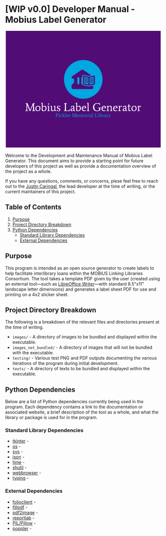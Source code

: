 # \[WIP v0.0\] Developer Manual - Mobius Label Generator

<div align="center">
    <img src="images_not_bundled/logo-color-background.png" width="500px" alt="MLG Logo">
</div>

Welcome to the Development and Maintenance Manual of Mobius Label Generator.
This document aims to provide a starting point for future developers of this
project as well as provide a documentation overview of the project as a whole.

If you have any questions, comments, or concerns, plese feel free to reach
out to the [Justin Caringal](https://github.com/jaq-lagnirac), the lead
developer at the time of writing, or the current maintainers of this project.

## Table of Contents

1. [Purpose](#purpose)
1. [Project Directory Breakdown](#project-directory-breakdown)
1. [Python Dependencies](#dependencies)
    - [Standard Library Dependencies](#standard-library-dependencies)
    - [External Dependencies](#external-dependencies)

## Purpose

This program is intended as an open source generator to create labels to help 
facilitate interlibrary loans within the MOBIUS Linking Libraries Consortium.
The tool takes a template PDF given by the user (created using an external
tool&mdash;such as
[LibreOffice Writer](https://www.libreoffice.org/discover/writer/)&mdash;with
standard 8.5"x11" landscape letter dimensions) and generates a label sheet PDF
for use and printing on a 4x2 sticker sheet.

## Project Directory Breakdown

The following is a breakdown of the relevant files and directories present
at the time of writing.

- `images/` - A directory of images to be bundled and displayed within the
    executable.
- `images_not_bundled/` - A directory of images that will not be bundled with
    the executable.
- `testing/` - Various test PNG and PDF outputs documenting the various
    iterations of the program during initial development.
- `texts/` - A directory of texts to be bundled and displayed within the
    executable.

## Python Dependencies

Below are a list of Python dependencies currently being used in the program.
Each dependency contains a link to the documentation or associated website, a
brief description of the tool as a whole, and what the library or package is
used for in the program.

### Standard Library Dependencies

- [tkinter](https://docs.python.org/3/library/tkinter.html) - 
- [os](https://docs.python.org/3/library/os.html) - 
- [sys](https://docs.python.org/3/library/sys.html) - 
- [json](https://docs.python.org/3/library/json.html) -
- [time](https://docs.python.org/3/library/time.html) -
- [shutil](https://docs.python.org/3/library/shutil.html) -
- [webbrowser](https://docs.python.org/3/library/webbrowser.html) -
- [typing](https://docs.python.org/3/library/typing.html) -

### External Dependencies

- [folioclient]() -
- [fillpdf]() -
- [pdf2image]() -
- [reportlab]() -
- [PIL/Pillow]() -
- [poppler]() -
